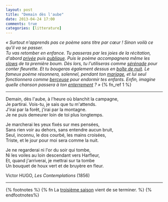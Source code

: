 ```yaml
---
layout: post
title: "Demain dès l'aube"
date: 2013-04-24 17:00
comments: true
categories: [litterature]
---
```

_«&nbsp;Surtout n'apprends pas ce poème sans titre par cœur&nbsp;! Sinon voilà ce qu'il va se passer.  
Tu vas retomber en enfance.
Tu passeras par les joies de la récitation, d'abord [privée](http://www.litteratureaudio.com/livre-audio-gratuit-mp3/hugo-victor-demain-des-laube-poeme-version-4.html) puis [publique](http://www.youtube.com/watch?v=Tf-n5Aj22OM).
Puis le poème accompagnera même les _[slows](http://www.youtube.com/watch?v=mtVNU2ks2Iw)_ de ta première boum.
Dès lors, tu l'utiliseras comme [sérénade](http://www.youtube.com/watch?v=lQGxHTHYywk) pour conter fleurette.
Et tu bougeras également dessus en [boîte de nuit](http://www.youtube.com/watch?v=9okyQBq5h0w).
Le fameux poème résonnera, solennel, pendant ton [mariage](http://www.litteratureaudio.com/livre-audio-gratuit-mp3/hugo-victor-demain-des-laube-hommage.html),
et lui seul fonctionnera comme [berceuse](http://www.youtube.com/watch?v=xvbnS7zlhq8) pour endormir tes enfants.
Enfin, imagine quelle chanson passera à ton [enterrement](http://www.youtube.com/watch?v=u-8ed2yVRxs)&nbsp;?&nbsp;»_
{% fn_ref 1 %}
<!--more-->
---

Demain, dès l'aube, à l'heure où blanchit la campagne,  
Je partirai. Vois-tu, je sais que tu m'attends.  
J'irai par la forêt, j'irai par la montagne.  
Je ne puis demeurer loin de toi plus longtemps.

Je marcherai les yeux fixés sur mes pensées,  
Sans rien voir au dehors, sans entendre aucun bruit,  
Seul, inconnu, le dos courbé, les mains croisées,  
Triste, et le jour pour moi sera comme la nuit.

Je ne regarderai ni l'or du soir qui tombe,  
Ni les voiles au loin descendant vers Harfleur,  
Et, quand j'arriverai, je mettrai sur ta tombe  
Un bouquet de houx vert et de bruyère en fleur.

Victor HUGO, _Les Contemplations_ (1856)

***

{% footnotes %}
  {% fn La <a href="http://www.levisiteurdufutur.com/">troisième saison</a> vient de se terminer. %}
{% endfootnotes%}